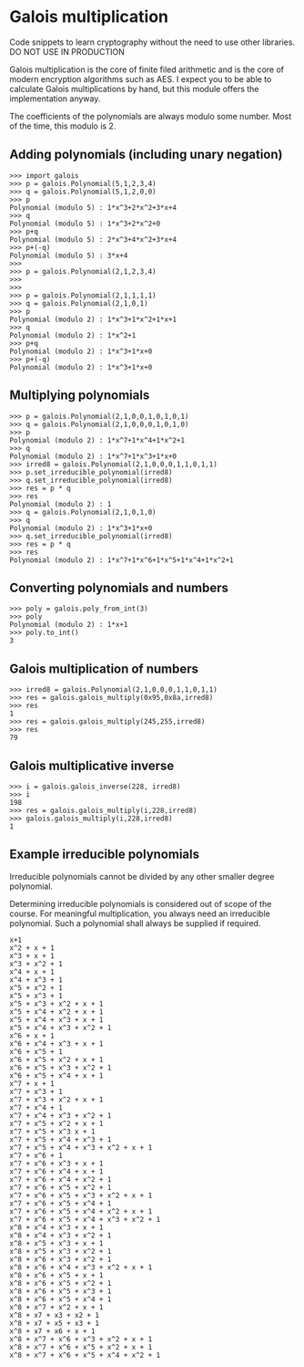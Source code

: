 # Galois multiplication
Code snippets to learn cryptography without the need to use other libraries. DO NOT USE IN PRODUCTION

Galois multiplication is the core of finite filed arithmetic and is the core of modern encryption algorithms such as AES.
I expect you to be able to calculate Galois multiplications by hand, but this module offers the implementation anyway.

The coefficients of the polynomials are always modulo some number. Most of the time, this modulo is 2.

## Adding polynomials (including unary negation)
```
>>> import galois
>>> p = galois.Polynomial(5,1,2,3,4)
>>> q = galois.Polynomial(5,1,2,0,0)
>>> p
Polynomial (modulo 5) : 1*x^3+2*x^2+3*x+4
>>> q
Polynomial (modulo 5) : 1*x^3+2*x^2+0
>>> p+q
Polynomial (modulo 5) : 2*x^3+4*x^2+3*x+4
>>> p+(-q)
Polynomial (modulo 5) : 3*x+4
>>> 
>>> p = galois.Polynomial(2,1,2,3,4)
>>> 
>>> 
>>> p = galois.Polynomial(2,1,1,1,1)
>>> q = galois.Polynomial(2,1,0,1)
>>> p
Polynomial (modulo 2) : 1*x^3+1*x^2+1*x+1
>>> q
Polynomial (modulo 2) : 1*x^2+1
>>> p+q
Polynomial (modulo 2) : 1*x^3+1*x+0
>>> p+(-q)
Polynomial (modulo 2) : 1*x^3+1*x+0
```
## Multiplying polynomials
```
>>> p = galois.Polynomial(2,1,0,0,1,0,1,0,1)   
>>> q = galois.Polynomial(2,1,0,0,0,1,0,1,0)
>>> p
Polynomial (modulo 2) : 1*x^7+1*x^4+1*x^2+1
>>> q
Polynomial (modulo 2) : 1*x^7+1*x^3+1*x+0
>>> irred8 = galois.Polynomial(2,1,0,0,0,1,1,0,1,1)
>>> p.set_irreducible_polynomial(irred8)
>>> q.set_irreducible_polynomial(irred8)
>>> res = p * q
>>> res
Polynomial (modulo 2) : 1
>>> q = galois.Polynomial(2,1,0,1,0)
>>> q
Polynomial (modulo 2) : 1*x^3+1*x+0
>>> q.set_irreducible_polynomial(irred8)
>>> res = p * q
>>> res
Polynomial (modulo 2) : 1*x^7+1*x^6+1*x^5+1*x^4+1*x^2+1
```
## Converting polynomials and numbers
```
>>> poly = galois.poly_from_int(3)
>>> poly
Polynomial (modulo 2) : 1*x+1
>>> poly.to_int()
3
```
## Galois multiplication of numbers
```
>>> irred8 = galois.Polynomial(2,1,0,0,0,1,1,0,1,1)
>>> res = galois.galois_multiply(0x95,0x8a,irred8)
>>> res
1
>>> res = galois.galois_multiply(245,255,irred8)
>>> res
79
```
## Galois multiplicative inverse
```
>>> i = galois.galois_inverse(228, irred8)
>>> i
198
>>> res = galois.galois_multiply(i,228,irred8)
>>> galois.galois_multiply(i,228,irred8)
1
```
## Example irreducible polynomials
Irreducible polynomials cannot be divided by any other smaller degree polynomial.

Determining irreducible polynomials is considered out of scope of the course. For meaningful multiplication, you always need an irreducible polynomial. Such a polynomial shall always be supplied if required.

```
x+1
x^2 + x + 1
x^3 + x + 1
x^3 + x^2 + 1
x^4 + x + 1
x^4 + x^3 + 1
x^5 + x^2 + 1
x^5 + x^3 + 1
x^5 + x^3 + x^2 + x + 1
x^5 + x^4 + x^2 + x + 1
x^5 + x^4 + x^3 + x + 1
x^5 + x^4 + x^3 + x^2 + 1
x^6 + x + 1
x^6 + x^4 + x^3 + x + 1
x^6 + x^5 + 1
x^6 + x^5 + x^2 + x + 1
x^6 + x^5 + x^3 + x^2 + 1
x^6 + x^5 + x^4 + x + 1
x^7 + x + 1
x^7 + x^3 + 1
x^7 + x^3 + x^2 + x + 1
x^7 + x^4 + 1
x^7 + x^4 + x^3 + x^2 + 1
x^7 + x^5 + x^2 + x + 1
x^7 + x^5 + x^3 x + 1
x^7 + x^5 + x^4 + x^3 + 1
x^7 + x^5 + x^4 + x^3 + x^2 + x + 1
x^7 + x^6 + 1
x^7 + x^6 + x^3 + x + 1
x^7 + x^6 + x^4 + x + 1
x^7 + x^6 + x^4 + x^2 + 1
x^7 + x^6 + x^5 + x^2 + 1
x^7 + x^6 + x^5 + x^3 + x^2 + x + 1
x^7 + x^6 + x^5 + x^4 + 1
x^7 + x^6 + x^5 + x^4 + x^2 + x + 1
x^7 + x^6 + x^5 + x^4 + x^3 + x^2 + 1
x^8 + x^4 + x^3 + x + 1
x^8 + x^4 + x^3 + x^2 + 1
x^8 + x^5 + x^3 + x + 1
x^8 + x^5 + x^3 + x^2 + 1
x^8 + x^6 + x^3 + x^2 + 1
x^8 + x^6 + x^4 + x^3 + x^2 + x + 1
x^8 + x^6 + x^5 + x + 1
x^8 + x^6 + x^5 + x^2 + 1
x^8 + x^6 + x^5 + x^3 + 1
x^8 + x^6 + x^5 + x^4 + 1
x^8 + x^7 + x^2 + x + 1
x^8 + x7 + x3 + x2 + 1
x^8 + x7 + x5 + x3 + 1
x^8 + x7 + x6 + x + 1
x^8 + x^7 + x^6 + x^3 + x^2 + x + 1
x^8 + x^7 + x^6 + x^5 + x^2 + x + 1
x^8 + x^7 + x^6 + x^5 + x^4 + x^2 + 1
```
